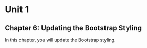 # Unit 1
## Chapter 6: Updating the Bootstrap Styling

In this chapter, you will update the Bootstrap styling.
